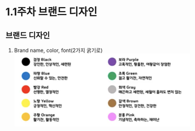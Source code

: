 # 1.1주차 브랜드 디자인

## 브랜드 디자인

1. Brand name, color, font(2가지 굵기로)
   ![brand_color](/img/brand_color.png)
